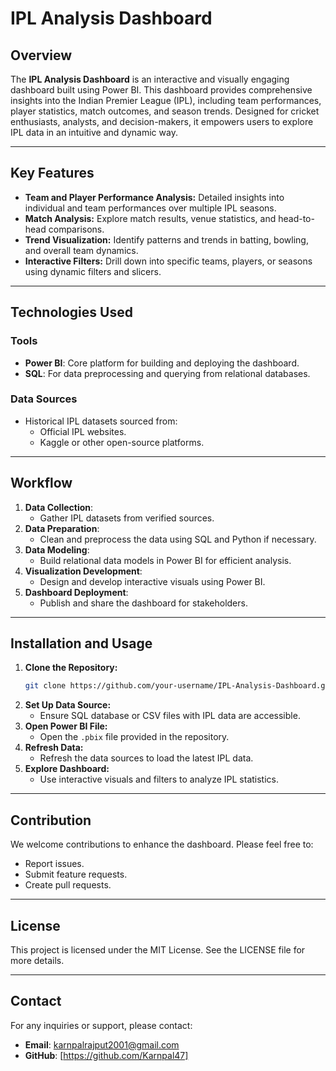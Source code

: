 # IPL Analysis Dashboard

## Overview
The **IPL Analysis Dashboard** is an interactive and visually engaging dashboard built using Power BI. This dashboard provides comprehensive insights into the Indian Premier League (IPL), including team performances, player statistics, match outcomes, and season trends. Designed for cricket enthusiasts, analysts, and decision-makers, it empowers users to explore IPL data in an intuitive and dynamic way.

---

## Key Features
- **Team and Player Performance Analysis:** Detailed insights into individual and team performances over multiple IPL seasons.
- **Match Analysis:** Explore match results, venue statistics, and head-to-head comparisons.
- **Trend Visualization:** Identify patterns and trends in batting, bowling, and overall team dynamics.
- **Interactive Filters:** Drill down into specific teams, players, or seasons using dynamic filters and slicers.

---

## Technologies Used

### Tools
- **Power BI**: Core platform for building and deploying the dashboard.
- **SQL**: For data preprocessing and querying from relational databases.

### Data Sources
- Historical IPL datasets sourced from:
  - Official IPL websites.
  - Kaggle or other open-source platforms.

---

## Workflow
1. **Data Collection**:
   - Gather IPL datasets from verified sources.
2. **Data Preparation**:
   - Clean and preprocess the data using SQL and Python if necessary.
3. **Data Modeling**:
   - Build relational data models in Power BI for efficient analysis.
4. **Visualization Development**:
   - Design and develop interactive visuals using Power BI.
5. **Dashboard Deployment**:
   - Publish and share the dashboard for stakeholders.

---

## Installation and Usage
1. **Clone the Repository:**
   ```bash
   git clone https://github.com/your-username/IPL-Analysis-Dashboard.git
   ```
2. **Set Up Data Source:**
   - Ensure SQL database or CSV files with IPL data are accessible.
3. **Open Power BI File:**
   - Open the `.pbix` file provided in the repository.
4. **Refresh Data:**
   - Refresh the data sources to load the latest IPL data.
5. **Explore Dashboard:**
   - Use interactive visuals and filters to analyze IPL statistics.

---

## Contribution
We welcome contributions to enhance the dashboard. Please feel free to:
- Report issues.
- Submit feature requests.
- Create pull requests.

---

## License
This project is licensed under the MIT License. See the LICENSE file for more details.

---

## Contact
For any inquiries or support, please contact:
- **Email**: karnpalrajput2001@gmail.com
- **GitHub**: [https://github.com/Karnpal47]
